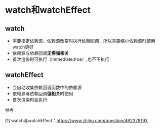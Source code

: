 # watch和watchEffect

## watch

- 需要指定依赖源，依赖源改变时执行依赖回调，所以需要缩小依赖源时使用watch更好
- 依赖源与依赖回调**无需强相关**
- 首次渲染时可执行（immediate:true）,也不不执行

## watchEffect

- 会自动收集依赖回调函数中的依赖源
- 依赖源与依赖回调**强相关**时使用
- 首次渲染时会执行

参考：

[1] watch与watchEffect：https://www.zhihu.com/question/462378193
